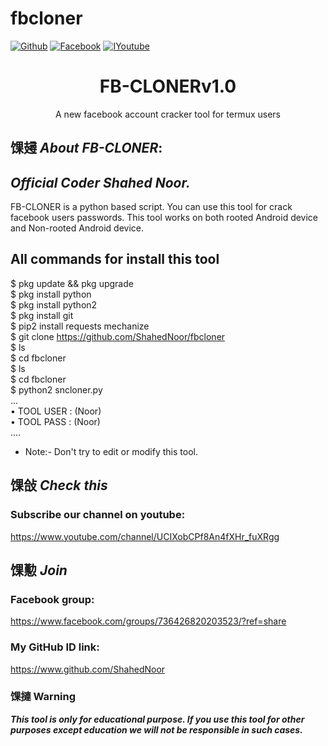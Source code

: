 # fbcloner
[![Github](https://img.shields.io/badge/Github-SHAHED--NOOR-green?style=flat-square&logo=github)](https://github.com/ShahedNoor) [![Facebook](https://img.shields.io/badge/Facebook-Online--Creative--Cloud-blue?style=flat-square&logo=facebook)](https://www.facebook.com/groups/736426820203523/?ref=share) [![IYoutube](https://img.shields.io/badge/YOUTUBE-%40CyberNoor-red?style=flat-square&logo=youtube)](https://www.youtube.com/channel/UCIXobCPf8An4fXHr_fuXRgg)

<h1 align="center">FB-CLONERv1.0</h1>
<p align="center">
      A new facebook account cracker tool for termux users
</p>

## 馃攳 ***About FB-CLONER***:
## ***Official Coder Shahed Noor.*** 

FB-CLONER is a python based script. You can use this tool for crack facebook users passwords. This tool works on both rooted Android device and Non-rooted Android device.

## All commands for install this tool
$ pkg update && pkg upgrade
<br>
$ pkg install python
<br/>
$ pkg install python2
<br/>
$ pkg install git
<br/>
$ pip2 install requests mechanize
<br/>
$ git clone https://github.com/ShahedNoor/fbcloner
<br/>
$ ls
<br/>
$ cd fbcloner
<br/>
$ ls
<br/>
$ cd fbcloner
<br/>
$ python2 sncloner.py
<br/>
...
<br/>
• TOOL USER : (Noor)
<br/>
• TOOL PASS : (Noor)
<br/>
....
<br/>

* Note:- Don't try to edit or modify this tool.

## 馃敆 ***Check this***

### Subscribe our channel on youtube:
https://www.youtube.com/channel/UCIXobCPf8An4fXHr_fuXRgg

## 馃懃 ***Join***

### Facebook group: 
https://www.facebook.com/groups/736426820203523/?ref=share

### My GitHub ID link:
https://www.github.com/ShahedNoor

### 馃摙 Warning

***This tool is only for educational purpose. If you use this tool for other purposes except education we will not be responsible in such cases.***
